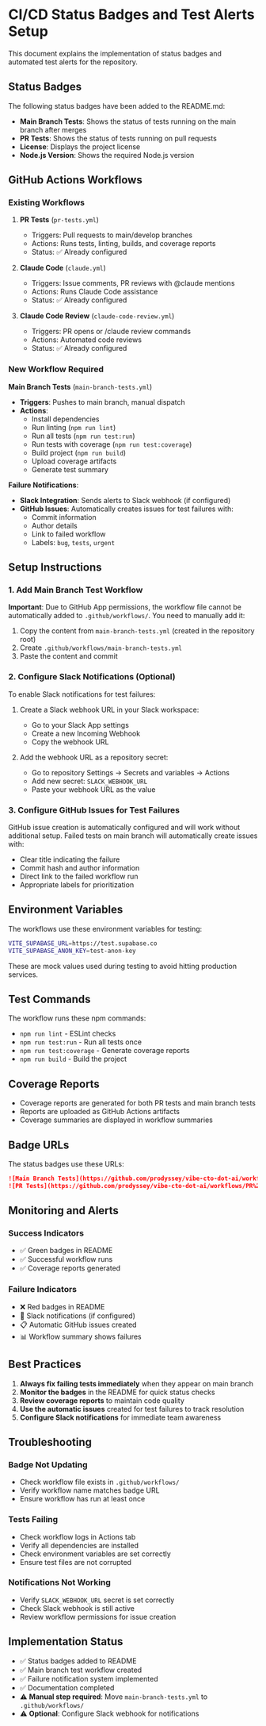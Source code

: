 # CI/CD Status Badges and Test Alerts Setup

This document explains the implementation of status badges and automated test alerts for the repository.

## Status Badges

The following status badges have been added to the README.md:

- **Main Branch Tests**: Shows the status of tests running on the main branch after merges
- **PR Tests**: Shows the status of tests running on pull requests
- **License**: Displays the project license
- **Node.js Version**: Shows the required Node.js version

## GitHub Actions Workflows

### Existing Workflows

1. **PR Tests** (`pr-tests.yml`)
   - Triggers: Pull requests to main/develop branches
   - Actions: Runs tests, linting, builds, and coverage reports
   - Status: ✅ Already configured

2. **Claude Code** (`claude.yml`)
   - Triggers: Issue comments, PR reviews with @claude mentions
   - Actions: Runs Claude Code assistance
   - Status: ✅ Already configured

3. **Claude Code Review** (`claude-code-review.yml`)
   - Triggers: PR opens or /claude review commands
   - Actions: Automated code reviews
   - Status: ✅ Already configured

### New Workflow Required

**Main Branch Tests** (`main-branch-tests.yml`)
- **Triggers**: Pushes to main branch, manual dispatch
- **Actions**:
  - Install dependencies
  - Run linting (`npm run lint`)
  - Run all tests (`npm run test:run`)
  - Run tests with coverage (`npm run test:coverage`)
  - Build project (`npm run build`)
  - Upload coverage artifacts
  - Generate test summary

**Failure Notifications**:
- **Slack Integration**: Sends alerts to Slack webhook (if configured)
- **GitHub Issues**: Automatically creates issues for test failures with:
  - Commit information
  - Author details
  - Link to failed workflow
  - Labels: `bug`, `tests`, `urgent`

## Setup Instructions

### 1. Add Main Branch Test Workflow

**Important**: Due to GitHub App permissions, the workflow file cannot be automatically added to `.github/workflows/`. You need to manually add it:

1. Copy the content from `main-branch-tests.yml` (created in the repository root)
2. Create `.github/workflows/main-branch-tests.yml`
3. Paste the content and commit

### 2. Configure Slack Notifications (Optional)

To enable Slack notifications for test failures:

1. Create a Slack webhook URL in your Slack workspace:
   - Go to your Slack App settings
   - Create a new Incoming Webhook
   - Copy the webhook URL

2. Add the webhook URL as a repository secret:
   - Go to repository Settings → Secrets and variables → Actions
   - Add new secret: `SLACK_WEBHOOK_URL`
   - Paste your webhook URL as the value

### 3. Configure GitHub Issues for Test Failures

GitHub issue creation is automatically configured and will work without additional setup. Failed tests on main branch will automatically create issues with:

- Clear title indicating the failure
- Commit hash and author information
- Direct link to the failed workflow run
- Appropriate labels for prioritization

## Environment Variables

The workflows use these environment variables for testing:

```bash
VITE_SUPABASE_URL=https://test.supabase.co
VITE_SUPABASE_ANON_KEY=test-anon-key
```

These are mock values used during testing to avoid hitting production services.

## Test Commands

The workflow runs these npm commands:
- `npm run lint` - ESLint checks
- `npm run test:run` - Run all tests once
- `npm run test:coverage` - Generate coverage reports
- `npm run build` - Build the project

## Coverage Reports

- Coverage reports are generated for both PR tests and main branch tests
- Reports are uploaded as GitHub Actions artifacts
- Coverage summaries are displayed in workflow summaries

## Badge URLs

The status badges use these URLs:

```markdown
![Main Branch Tests](https://github.com/prodyssey/vibe-cto-dot-ai/workflows/Main%20Branch%20Tests/badge.svg)
![PR Tests](https://github.com/prodyssey/vibe-cto-dot-ai/workflows/PR%20Tests/badge.svg)
```

## Monitoring and Alerts

### Success Indicators
- ✅ Green badges in README
- ✅ Successful workflow runs
- ✅ Coverage reports generated

### Failure Indicators
- ❌ Red badges in README
- 🚨 Slack notifications (if configured)
- 📋 Automatic GitHub issues created
- 📊 Workflow summary shows failures

## Best Practices

1. **Always fix failing tests immediately** when they appear on main branch
2. **Monitor the badges** in the README for quick status checks  
3. **Review coverage reports** to maintain code quality
4. **Use the automatic issues** created for test failures to track resolution
5. **Configure Slack notifications** for immediate team awareness

## Troubleshooting

### Badge Not Updating
- Check workflow file exists in `.github/workflows/`
- Verify workflow name matches badge URL
- Ensure workflow has run at least once

### Tests Failing
- Check workflow logs in Actions tab
- Verify all dependencies are installed
- Check environment variables are set correctly
- Ensure test files are not corrupted

### Notifications Not Working
- Verify `SLACK_WEBHOOK_URL` secret is set correctly
- Check Slack webhook is still active
- Review workflow permissions for issue creation

## Implementation Status

- ✅ Status badges added to README
- ✅ Main branch test workflow created
- ✅ Failure notification system implemented
- ✅ Documentation completed
- ⚠️ **Manual step required**: Move `main-branch-tests.yml` to `.github/workflows/`
- ⚠️ **Optional**: Configure Slack webhook for notifications